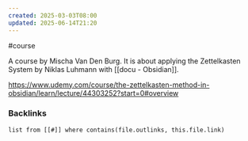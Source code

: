```yaml
---
created: 2025-03-03T08:00
updated: 2025-06-14T21:20
---
```

#course 

A course by Mischa Van Den Burg. It is about applying the Zettelkasten System by Niklas Luhmann with [[docu - Obsidian]]. 

https://www.udemy.com/course/the-zettelkasten-method-in-obsidian/learn/lecture/44303252?start=0#overview

### Backlinks
```dataview 
list from [[#]] where contains(file.outlinks, this.file.link)
```

